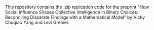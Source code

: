 This repository contains the .zip replication code for the preprint "How Social Influence Shapes Collective Intelligence in Binary Choices: Reconciling Disparate Findings with a
Mathematical Model" by Vicky Chuqiao Yang and Levi Grenier.
